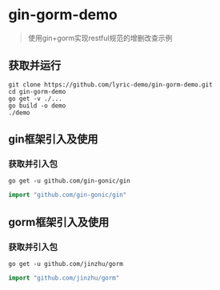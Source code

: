 # gin-gorm-demo

> 使用gin+gorm实现restful规范的增删改查示例

## 获取并运行

```
git clone https://github.com/lyric-demo/gin-gorm-demo.git
cd gin-gorm-demo
go get -v ./...
go build -o demo
./demo
```

## gin框架引入及使用

### 获取并引入包

```
go get -u github.com/gin-gonic/gin
```

```go
import "github.com/gin-gonic/gin"
```


## gorm框架引入及使用

### 获取并引入包

```
go get -u github.com/jinzhu/gorm
```

```go
import "github.com/jinzhu/gorm"
```
